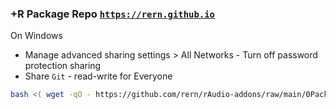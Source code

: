 ### +R Package Repo [`https://rern.github.io`](https://rern.github.io)
On  Windows
- Manage advanced sharing settings > All Networks - Turn off password protection sharing
- Share `Git` - read-write for Everyone
```sh
bash <( wget -qO - https://github.com/rern/rAudio-addons/raw/main/0Packages/repoupdate.sh )
```
